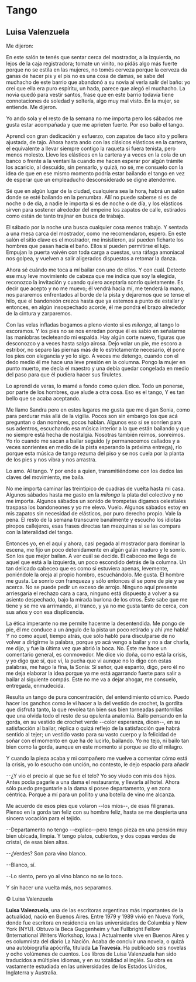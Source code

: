 # Tango
                                 
## Luisa Valenzuela
                                 
Me dijeron:
                                 
En este salón te tenés que sentar
cerca del mostrador, a la
izquierda, no lejos de la caja
registradora; tomate un vinito,
no pidás algo más fuerte porque
no se estila en las mujeres, no
tomés cerveza porque la cerveza
da ganas de hacer pis y el pis no
es una cosa de damas, se sabe del
muchacho de este barrio que
abandonó a su novia al verla
salir del baño: yo creí que ella
era puro espíritu, un hada,
parece que alegó el muchacho. La
novia quedó para vestir santos,
frase que en este barrio todavía
tiene connotaciones de soledad y
soltería, algo muy mal visto. En
la mujer, se entiende. Me
dijeron.
                                 
Yo ando sola y el resto de la
semana no me importa pero los
sábados me gusta estar acompañada
y que me aprieten fuerte. Por eso
bailo el tango.
                                 
Aprendí con gran dedicación y
esfuerzo, con zapatos de taco
alto y pollera ajustada, de tajo.
Ahora hasta ando con las clásicos
elásticos en la cartera, el
equivalente a llevar siempre
contigo la raqueta si fuera
tenista, pero menos molesto.
Llevo los elásticos en la cartera
y a veces en la cola de un banco
o frente a la ventanilla cuando
me hacen esperar por algún
trámite los acaricio, al
descuido, sin pensarlo, y quizá,
no sé, me consuelo con la idea de
que en ese mismo momento podría
estar bailando el tango en vez de
esperar que un empleaducho
desconsiderado se digne
atenderme.
                                 
Sé que en algún lugar de la
ciudad, cualquiera sea la hora,
habrá un salón donde se esté
bailando en la penumbra. Allí no
puede saberse si es de noche o de
día, a nadie le importa si es de
noche o de día, y los elásticos
sirven para sostener alrededor
del empeine los zapatos de calle,
estirados como están de tanto
trajinar en busca de trabajo.
                                 
El sábado por la noche una busca
cualquier cosa menos trabajo. Y
sentada a una mesa carca del
mostrador, como me recomendaron,
espero. En este salón el sitio
clave es el mostrador, me
insistieron, así pueden ficharte
los hombres que pasan hacia el
baño. Ellos sí pueden permitirse
el lujo. Empujan la puerta vaivén
con toda carga a cuestas, una
ráfaga amoniacal nos golpea, y
vuelven a salir aligerados
dispuestos a retomar la danza.
                                 
Ahora sé cuándo me toca a mí
bailar con uno de ellos. Y con
cuál. Detecto ese muy leve
movimiento de cabeza que me
indica que soy la elegida,
reconozco la invitación y cuando
quiero aceptarla sonrío
quietamente. Es decir que acepto
y no me muevo; él vendrá hacia
mí, me tenderá la mano, nos
pararemos enfrentados al borde de
la pista y dejaremos que se tense
el hilo, que el bandoneón crezca
hasta que ya estemos a punto de
estallar y entonces, en algún
insospechado acorde, él me pondrá
el brazo alrededor de la cintura
y zarparemos.
                                 
Con las velas infladas bogamos a
pleno viento si es *milonga*, al
tango lo escoramos. Y los pies no
se nos enredan porque él es sabio
en señalarme las maniobras
tecleteando mi espalda. Hay algún
corte nuevo, figuras que
desconozco y a veces hasta salgo
airosa. Dejo volar un pie, me
escoro a estribor, no separo las
piernas más de lo estrictamente
necesario, él pone los pies con
elegancia y yo lo sigo. A veces
me detengo, cuando con el dedo
medio él me hace una leve presión
en la columna. Pongo la mujer en
punto muerto, me decía el maestro
y una debía quedar congelada en
medio del paso para que él
pudiera hacer sus firuletes.
                                 
Lo aprendí de veras, lo mamé a
fondo como quien dice. Todo un
ponerse, por parte de los
hombres, que alude a otra cosa.
Eso es el tango, Y es tan bello
que se acaba aceptando.
                                 
Me llamo Sandra pero en estos
lugares me gusta que me digan
Sonia, como para perdurar más
allá de la vigilia. Pocos son sin
embargo los que acá preguntan o
dan nombres, pocos hablan.
Algunos eso sí se sonríen para
sus adentros, escuchando esa
música interior a la que están
bailando y que no siempre está
hecha de nostalgia. Nosotras
también reímos, sonreímos. Yo río
cuando me sacan a bailar seguido
(y permanecemos callados y a
veces sonrientes en medio de la
pista esperando la próxima
entrega), río porque esta música
de tango rezuma del piso y se nos
cuela por la planta de los pies y
nos vibra y nos arrastra.
                                 
Lo amo. Al tango. Y por ende a
quien, transmitiéndome con los
dedos las claves del movimiento,
me baila.
                                 
No me importa caminar las
treintipico de cuadras de vuelta
hasta mi casa. Algunos sábados
hasta me gasto en la *milonga* la
plata del colectivo y no me
importa. Algunos sábados un
sonido de trompetas digamos
celestiales traspasa los
bandoneones y yo me elevo. Vuelo.
Algunos sábados estoy en mis
zapatos sin necesidad de
elásticos, por puro derecho
propio. Vale la pena. El resto de
la semana transcurre banalmente y
escucho los idiotas piropos
callejeros, esas frases directas
tan mezquinas si se las compara
con la lateralidad del tango.
                                 
Entonces yo, en el aquí y ahora,
casi pegada al mostrador para
dominar la escena, me fijo un
poco detenidamente en algún galán
maduro y le sonrío. Son los que
mejor bailan. A ver cuál se
decide. El cabeceo me llega de
aquel que está a la izquierda, un
poco escondido detrás de la
columna. Un tan delicado cabeceo
que es como si estuviera apenas,
levemente, poniéndole la oreja al
propio hombro, escuchándolo. Me
gusta. El hombre me gusta. Le
sonrío con franqueza y sólo
entonces él se pone de pie y se
acerca. No se puede pedir un
exceso de arrojo. Ninguno aquí
presente arriesgaría el rechazo
cara a cara, ninguno está
dispuesto a volver a su asiento
despechado, bajo la mirada
burlona de los otros. Ëste sabe
que me tiene y se me va
arrimando, al tranco, y ya no me
gusta tanto de cerca, con sus
años y con esa displicencia.
                                 
La ética imperante no me permite
hacerme la desentendida. Me pongo
de pie, él me conduce a un ángulo
de la pista un poco retirado y
ahí ¡me habla! Y no como aquel,
tiempo atrás, que sólo habló para
disculparse de no volver a
dirigirme la palabra, porque yo
acá vengo a bailar y no a dar
charla, me dijo, y fue la última
vez que abrió la boca. No. Éste
me hace un comentario general, es
conmovedor. Me dice vio doña,
como está la crisis, y yo digo
que sí, que vi, la pucha que vi
aunque no lo digo con estas
palabras, me hago la fina, la
Sonia: Sí señor, qué espanto,
digo, pero él no me deja elaborar
la idea porque ya me está
agarrando fuerte para salir a
bailar al siguiente compás. Éste
no me va a dejar ahogar, me
consuelo, entregada, enmudecida.
                                 
Resulta un tango de pura
concentración, del entendimiento
cósmico. Puedo hacer los ganchos
como le vi hacer a la del vestido
de crochet, la gordita que
disfruta tanto, la que revolea
tan bien sus bien torneadas
pantorrillas que una olvida todo
el resto de su opulenta anatomía.
Bailo pensando en la gorda, en su
vestido de crochet verde \--color
esperanza, dicen\--, en su
satisfacción al bailar, réplica o
quizá reflejo de la satisfacción
que habrá sentido al tejer; un
vestido vasto para su vasto
cuerpo y la felicidad de soñar
con el momento en que ha de
lucirlo, bailando. Yo no tejo, ni
bailo tan bien como la gorda,
aunque en este momento sí porque
se dio el milagro.
                                 
Y cuando la pieza acaba y mi
compañero me vuelve a comentar
cómo está la crisis, yo lo
escucho con unción, no contesto,
le dejo espacio para añadir
                                 
\--¿Y vio el precio al que se fue
el telo? Yo soy viudo con mis dos
hijos. Antes podía pagarle a una
dama el restaurante, y llevarla
al hotel. Ahora sólo puedo
preguntarle a la dama si posee
departamento, y en zona céntrica.
Porque a mí para un pollito y una
botella de vino me alcanza.
                                 
Me acuerdo de esos pies que
volaron \--los míos\--, de esas
filigranas. Pienso en la gorda
tan feliz con su hombre feliz,
hasta se me despierta una sincera
vocación para el tejido.
                                 
\--Departamento no tengo
\--explico\--pero tengo pieza en
una pensión muy bien ubicada,
limpia. Y tengo platos,
cubiertos, y dos copas verdes de
cristal, de esas bien altas.
                                 
\--¿Verdes? Son para vino blanco.
                                 
\--Blanco, sí.
                                 
\--Lo siento, pero yo al vino
blanco no se lo toco.
                                 
Y sin hacer una vuelta más, nos
separamos.
                                 
                                 
© Luisa Valenzuela
 
                                 
**Luisa Valenzuela**, una de las
escritoras argentinas más
importantes de la actualidad,
nació en Buenos Aires. Entre 1979
y 1989 vivió en Nueva York, donde
fue escritora en residencia en
las universidades de Columbia y
New York (NYU). Obtuvo la Beca
Guggenheim y fue Fullbright
Fellow (International Writers
Workshop, Iowa.) Actualmente vive
en Buenos Aires y es columnista
del diario La Nación. Acaba de
concluir una novela, o quizá una
autobiografía apócrifa, titulada
**La Travesía**. Ha publicado
seis novelas y ocho volúmenes de
cuentos. Los libros de Luisa
Valenzuela han sido traducidos a
múltiples idiomas, y en su
totalidad al inglés. Su obra es
vastamente estudiada en las
universidades de los Estados
Unidos, Inglaterra y Australia.
